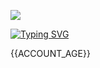![](https://komarev.com/ghpvc/?username=devsammyy)

[![Typing SVG](https://readme-typing-svg.demolab.com/?lines=Fullstack+Software+Developer+;Data+Analyst;Database+Administrator)](https://git.io/typing-svg)




{{ACCOUNT_AGE}}
